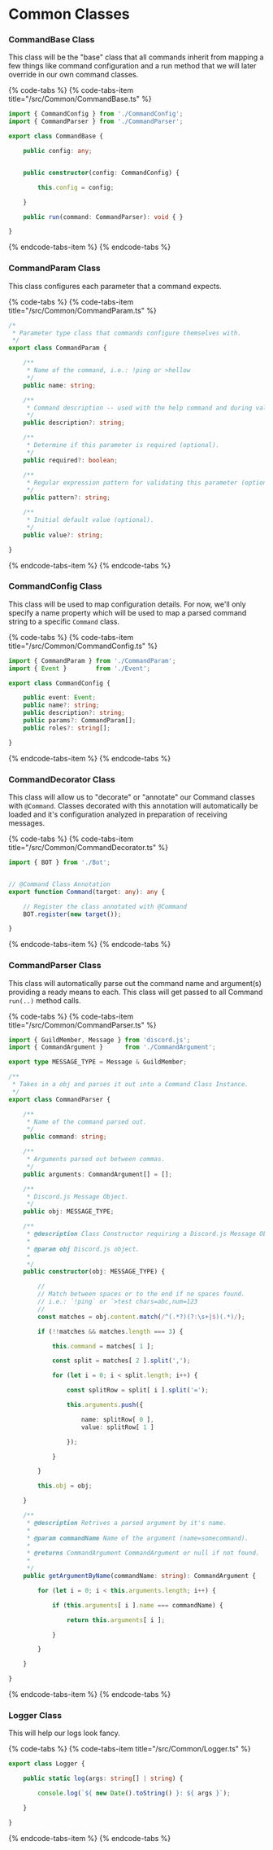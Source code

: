 # Common Classes

### CommandBase Class

This class will be the "base" class that all commands inherit from mapping a few things like command configuration and a run method that we will later override in our own command classes.

{% code-tabs %}
{% code-tabs-item title="/src/Common/CommandBase.ts" %}
```typescript
import { CommandConfig } from './CommandConfig';
import { CommandParser } from './CommandParser';

export class CommandBase {

    public config: any;


    public constructor(config: CommandConfig) {

        this.config = config;

    }

    public run(command: CommandParser): void { }

}
```
{% endcode-tabs-item %}
{% endcode-tabs %}

### CommandParam Class

This class configures each parameter that a command expects.

{% code-tabs %}
{% code-tabs-item title="/src/Common/CommandParam.ts" %}
```typescript
/*
 * Parameter type class that commands configure themselves with.
 */
export class CommandParam {

    /**
     * Name of the command, i.e.: !ping or >hellow
     */
    public name: string;

    /**
     * Command description -- used with the help command and during validation error(s) (optional).
     */
    public description?: string;

    /**
     * Determine if this parameter is required (optional).
     */
    public required?: boolean;

    /**
     * Regular expression pattern for validating this parameter (optional).
     */
    public pattern?: string;

    /**
     * Initial default value (optional).
     */
    public value?: string;

}
```
{% endcode-tabs-item %}
{% endcode-tabs %}

### CommandConfig Class

This class will be used to map configuration details. For now, we'll only specify a name property which will be used to map a parsed command string to a specific `Command` class.

{% code-tabs %}
{% code-tabs-item title="/src/Common/CommandConfig.ts" %}
```typescript
import { CommandParam } from './CommandParam';
import { Event }        from './Event';

export class CommandConfig {

    public event: Event;
    public name?: string;
    public description?: string;
    public params?: CommandParam[];
    public roles?: string[];

}
```
{% endcode-tabs-item %}
{% endcode-tabs %}

### CommandDecorator Class

This class will allow us to "decorate" or "annotate" our Command classes with `@Command`. Classes decorated with this annotation will automatically be loaded and it's configuration analyzed in preparation of receiving messages.

{% code-tabs %}
{% code-tabs-item title="/src/Common/CommandDecorator.ts" %}
```typescript
import { BOT } from './Bot';


// @Command Class Annotation
export function Command(target: any): any {

    // Register the class annotated with @Command
    BOT.register(new target());

}
```
{% endcode-tabs-item %}
{% endcode-tabs %}

### CommandParser Class

This class will automatically parse out the command name and argument\(s\) providing a ready means to each. This class will get passed to all Command `run(..)` method calls.

{% code-tabs %}
{% code-tabs-item title="/src/Common/CommandParser.ts" %}
```typescript
import { GuildMember, Message } from 'discord.js';
import { CommandArgument }      from './CommandArgument';

export type MESSAGE_TYPE = Message & GuildMember;

/**
 * Takes in a obj and parses it out into a Command Class Instance.
 */
export class CommandParser {

    /**
     * Name of the command parsed out.
     */
    public command: string;

    /**
     * Arguments parsed out between commas.
     */
    public arguments: CommandArgument[] = [];

    /**
     * Discord.js Message Object.
     */
    public obj: MESSAGE_TYPE;

    /**
     * @description Class Constructor requiring a Discord.js Message Object.
     *
     * @param obj Discord.js object.
     *
     */
    public constructor(obj: MESSAGE_TYPE) {

        //
        // Match between spaces or to the end if no spaces found.
        // i.e.: `!ping` or `>test chars=abc,num=123
        //
        const matches = obj.content.match(/^(.*?)(?:\s+|$)(.*)/);

        if (!!matches && matches.length === 3) {

            this.command = matches[ 1 ];

            const split = matches[ 2 ].split(',');

            for (let i = 0; i < split.length; i++) {

                const splitRow = split[ i ].split('=');

                this.arguments.push({

                    name: splitRow[ 0 ],
                    value: splitRow[ 1 ]

                });

            }

        }

        this.obj = obj;

    }

    /**
     * @description Retrives a parsed argument by it's name.
     *
     * @param commandName Name of the argument (name=somecommand).
     *
     * @returns CommandArgument CommandArgument or null if not found.
     *
     */
    public getArgumentByName(commandName: string): CommandArgument {

        for (let i = 0; i < this.arguments.length; i++) {

            if (this.arguments[ i ].name === commandName) {

                return this.arguments[ i ];

            }

        }

    }

}
```
{% endcode-tabs-item %}
{% endcode-tabs %}

### Logger Class

This will help our logs look fancy.

{% code-tabs %}
{% code-tabs-item title="/src/Common/Logger.ts" %}
```typescript
export class Logger {

    public static log(args: string[] | string) {

        console.log(`${ new Date().toString() }: ${ args }`);

    }

}
```
{% endcode-tabs-item %}
{% endcode-tabs %}

